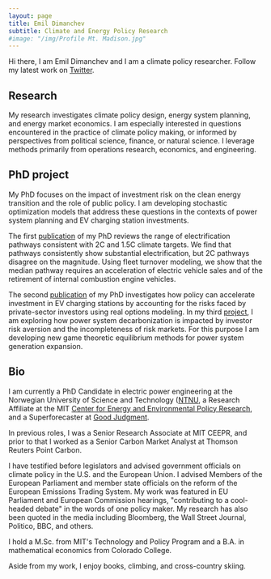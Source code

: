 ```yaml
---
layout: page
title: Emil Dimanchev
subtitle: Climate and Energy Policy Research
#image: "/img/Profile Mt. Madison.jpg"
---
```


Hi there, I am Emil Dimanchev and I am a climate policy researcher. Follow my latest work on [Twitter](https://twitter.com/EmilDimanchev).

## Research

My research investigates climate policy design, energy system planning, and energy market economics. I am especially interested in questions encountered in the practice of climate policy making, or informed by perspectives from political science, finance, or natural science. I leverage methods primarily from operations research, economics, and engineering. 

## PhD project

My PhD focuses on the impact of investment risk on the clean energy transition and the role of public policy. I am developing stochastic optimization models that address these questions in the contexts of power system planning and EV charging station investments. 

The first [publication](https://onlinelibrary.wiley.com/doi/10.1002/9783527831425.ch8) of my PhD reviews the range of electrification pathways consistent with 2C and 1.5C climate targets. We find that pathways consistently show substantial electrification, but 2C pathways disagree on the magnitude. Using fleet turnover modeling, we show that the median pathway requires an acceleration of electric vehicle sales and of the retirement of internal combustion engine vehicles. 

The second [publication](https://www.sciencedirect.com/science/article/pii/S0301421523002884) of my PhD investigates how policy can accelerate investment in EV charging stations by accounting for the risks faced by private-sector investors using real options modeling. In my third [project](https://www.aiee.it/iaee_2023/wp-content/uploads/2023/06/130Dimanchev_abstract.pdf), I am exploring how power system decarbonization is impacted by investor risk aversion and the incompleteness of risk markets. For this purpose I am developing new game theoretic equilibrium methods for power system generation expansion.

## Bio

I am currently a PhD Candidate in electric power engineering at the Norwegian University of Science and Technology ([NTNU](https://www.ntnu.edu/employees/emil.dimanchev), a Research Affiliate at the MIT [Center for Energy and Environmental Policy Research](https://ceepr.mit.edu/people/dimanchev-emil/), and a Superforecaster at [Good Judgment](https://goodjudgment.com). 

In previous roles, I was a Senior Research Associate at MIT CEEPR, and prior to that I worked as a Senior Carbon Market Analyst at Thomson Reuters Point Carbon.

I have testified before legislators and advised government officials on climate policy in the U.S. and the European Union. I advised Members of the European Parliament and member state officials on the reform of the European Emissions Trading System. My work was featured in EU Parliament and European Commission hearings, "contributing to a cool-headed debate" in the words of one policy maker. My research has also been quoted in the media including Bloomberg, the Wall Street Journal, Politico, BBC, and others.

I hold a M.Sc. from MIT's Technology and Policy Program and a B.A. in mathematical economics from Colorado College.

Aside from my work, I enjoy books, climbing, and cross-country skiing.
